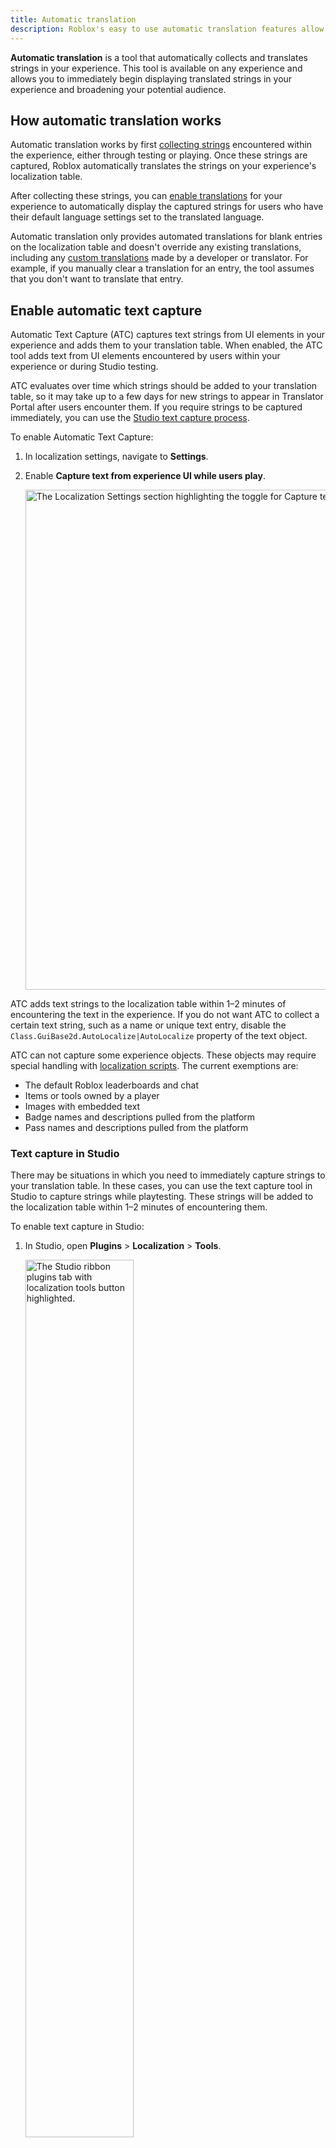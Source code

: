 ```yaml
---
title: Automatic translation
description: Roblox's easy to use automatic translation features allow you to quickly begin supporting various language translations on any experience.
---
```


**Automatic translation** is a tool that automatically collects and translates strings in your experience. This tool is available on any experience and allows you to immediately begin displaying translated strings in your experience and broadening your potential audience.

## How automatic translation works

Automatic translation works by first [collecting strings](#enable-automatic-text-capture) encountered within the experience, either through testing or playing. Once these strings are captured, Roblox automatically translates the strings on your experience's localization table.

After collecting these strings, you can [enable translations](#enable-translations) for your experience to automatically display the captured strings for users who have their default language settings set to the translated language.

Automatic translation only provides automated translations for blank entries on the localization table and doesn't override any existing translations, including any [custom translations](../localization/custom-translations.md) made by a developer or translator. For example, if you manually clear a translation for an entry, the tool assumes that you don't want to translate that entry.

## Enable automatic text capture

Automatic Text Capture (ATC) captures text strings from UI elements in your experience and adds them to your translation table. When enabled, the ATC tool adds text from UI elements encountered by users within your experience or during Studio testing.

ATC evaluates over time which strings should be added to your translation table, so it may take up to a few days for new strings to appear in Translator Portal after users encounter them. If you require strings to be captured immediately, you can use the [Studio text capture process](#text-capture-in-studio).

To enable Automatic Text Capture:

1. In localization settings, navigate to **Settings**.
2. Enable **Capture text from experience UI while users play**.

   <img src="../../assets/localization/Portal-Enable-ATC.png"
   width="800" alt="The Localization Settings section highlighting the toggle for Capture text from Experience UI while users play."/>

ATC adds text strings to the localization table within 1–2 minutes of encountering the text in the experience. If you do not want ATC to collect a certain text string, such as a name or unique text entry, disable the `Class.GuiBase2d.AutoLocalize|AutoLocalize` property of the text object.

<Alert severity="info">
ATC can not capture some experience objects. These objects may require special handling with <a href="./localizing-with-scripting.md">localization scripts</a>. The current exemptions are:
<ul>
<li>The default Roblox leaderboards and chat</li>
<li>Items or tools owned by a player</li>
<li>Images with embedded text</li>
<li>Badge names and descriptions pulled from the platform</li>
<li>Pass names and descriptions pulled from the platform</li>
</ul>
</Alert>

### Text capture in Studio

There may be situations in which you need to immediately capture strings to your translation table. In these cases, you can use the text capture tool in Studio to capture strings while playtesting. These strings will be added to the localization table within 1–2 minutes of encountering them.

To enable text capture in Studio:

1. In Studio, open **Plugins** > **Localization** > **Tools**.

   <img src="../../assets/studio/general/Plugins-Tab-Localization-Tools.png" width="60%" alt="The Studio ribbon plugins tab with localization tools button highlighted." />

2. Enable **Automatic Text Capture**.

   <img src="../../assets/localization/ATC-Studio-Enabled.png" width="45%" alt="The in-Studio localization tool showing ATC toggle enabled." />

Studio text capture stays on if you start and stop playtesting within the same Studio session, but must be enabled again when you start a new Studio session.

### Automatic cleanup

ATC also checks your experience for strings that no longer exist, such as usernames or strings related to a past event. By default, the tool will remove these stale entries when it identifies them. Only auto-scraped strings with automatic translations will be removed; strings that were manually added or that have manual translations will not be impacted.

If you do not want ATC to clean up your localization table, navigate to your localization settings and disable the second ATC toggle:

<img src="../../assets/localization/Portal-Enable-ATC-Auto.png" width="100%" alt="The Localization Settings section highlighting the toggle for enabling Roblox to remove stale entries." />

## Enable translations

Once strings are captured to your localization table, follow these steps to enable translated content:

1. In your experience's localization page, navigate to **Settings**.
2. Enable **Use Translated Content**.

   <img src="../../assets/localization/Portal-Use-Translated-Content.png"
   width="800" alt="The Localization Settings section highlighting the toggle for enabling Roblox to use translated content in the experience." />

3. Navigate to the **Languages** tab.
4. Enable any supported languages for automatic translations.

   - **Experience Information** refers to the name and description of your experience.
   - **Experience Strings & Products** refers to the text that appears within your experience.

   <img src="../../assets/localization/Portal-Automatic-Translation.png"
     width="800" alt="The Localization Languages section highlighting the per-language toggles for automatic translation." />

### Automatic translation quotas

Roblox has initial and monthly quotas for automatic translation. The initial quota determines how many string entries you can translate when you localize your experience for the first time. After you use up the initial quota, any subsequent translations come from your monthly quota, which resets every month.

You can track your automatic translation quota usage on your experience's localization page:

<img src="../../assets/localization/Automatic-Translation-Quotas.png"
     width="800" alt="The Localization Languages section depicting the Automatic Translation Quotas at the top of the page, including the date of the monthly quota renewal." />

Quotas are calculated on a **per-character** and **per-language basis**. For example, translating the source string "hello" into all 15 automatic translation-supported languages will count as 5×15 (75) characters towards your quota.

### Automatic translation updates

As the automatic translation tool improves, more accurate translations may become available for existing strings. When these updates become available, Roblox refreshes any automatic translations. Automatic translation updates will appear in your translation history.

<img src="../../assets/localization/Update-Log.png"
     width="800" alt="A translation history log displays at the bottom of each translation entry."/>

If you have a specific translation that you want to remain unchanged, you can lock the entry to ensure it will not be impacted by any updates.

<img src="../../assets/localization/Lock-Translations.png"
     width="800" alt="A 'Lock translation from automatic updates' toggle is accessible below the translation entry field in each translation entry."/>

<Alert severity = 'warning'>
By locking an entry, you are approving the translation and turning it into a manual entry. This means it will not be impacted by any automatic translation updates, including safety-related updates. If, in the future, it is discovered that the translation violates policy, your experience will still be subject to moderation.
</Alert>

By default, manually added strings and strings with manual translations are locked. If you unlock an entry, it will be impacted by both automatic translation updates and ATC if it is enabled. If you want to generate a new automatic translation for a previously changed or cleared translation, unlock the entry.

## Supported languages

Roblox supports automatic translation between the languages listed below. Currently, Roblox Translate will always assume that source strings are in the [experience source language](./index.md#setting-source-language).

<table>
<thead>
  <tr>
    <th>Currently supported languages for automatic translation</th>
  </tr>
</thead>
<tbody>
  <tr>
    <td>Chinese - simplified</td>
  </tr>
  <tr>
    <td>Chinese - traditional</td>
  </tr>
   <tr>
    <td>English</td>
  </tr>
  <tr>
    <td>French</td>
  </tr>
  <tr>
    <td>German</td>
  </tr>
  <tr>
    <td>Indonesian</td>
  </tr>
  <tr>
    <td>Italian</td>
  </tr>
  <tr>
    <td>Japanese</td>
  </tr>
  <tr>
    <td>Korean</td>
  </tr>
  <tr>
    <td>Polish</td>
  </tr>
  <tr>
    <td>Portuguese</td>
  </tr>
  <tr>
    <td>Russian</td>
  </tr>
  <tr>
    <td>Spanish</td>
  </tr>
  <tr>
    <td>Thai</td>
  </tr>
  <tr>
    <td>Turkish</td>
  </tr>
  <tr>
    <td>Vietnamese</td>
  </tr>
</tbody>
</table>
